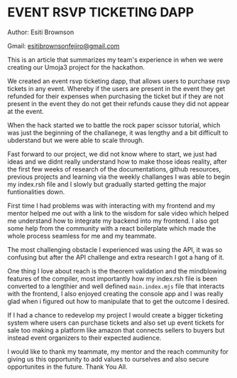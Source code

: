 # EVENT RSVP TICKETING DAPP

Author: Esiti Brownson

Gmail: esitibrownsonfejiro@gmail.com

This is an article that summarizes my team's experience in when we were creating our Umoja3 project  for the hackathon.

We created an event rsvp ticketing dapp, that allows users to purchase rsvp tickets in any event. Whereby  if the users are present in the event they get refunded for their expenses when purchasing the ticket but if they are not present in the event they do not get their refunds cause they did not appear at the event.

When the hack started we to battle the  rock paper scissor tutorial, which was just the beginning of the challanege, it was lengthy  and a bit difficult to ubderstand  but we were able to scale through.


Fast forward to our project, we did not know where  to start, we just had ideas and we didnt really understand  how to make those ideas reality, after the first few weeks of research of the documentations, github resources, previous projects and learning via the weekly challanges I was able to begin my index.rsh file and I slowly but gradually started getting the major funtionalities down.

First time I had problems was with interacting with  my frontend  and my mentor helped me out with a link to the wisdom for sale video which helped me understand how to integrate my backend into my frontend. I also got some help from the community with a react boilerplate which made the whole process seamless for me and my teammate.

The most challenging obstacle  I experienced was using the API, it was so confusing but after the API challenge and extra research I got a hang of it.

One thing I love about reach is the theorem validation and the mindblowing features of the compiler, most importantly how my index.rsh file is been converted to a lengthier and well defined `main.index.mjs` file that interacts with the frontend, I also enjoyed creating the console app and I was really glad when i figured out how to manipulate that to get the outcome I desired.

If I had a chance to redevelop my project I would create a bigger ticketing system where users  can purchase tickets and also set up event tickets for sale too making a platform like amazon that connects  sellers to buyers but instead event organizers to their expected audience.

I would like to thank my teammate, my mentor  and the reach community for giving us this opportunity to add values to ourselves and also secure opportunites in the future. Thank You All.



